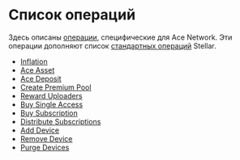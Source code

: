 # Список операций

Здесь описаны [операции][1], специфические для Ace Network.
Эти операции дополняют список [стандартных операций][2] Stellar.

- [Inflation](inflation.md)
- [Ace Asset](ace-asset.md)
- [Ace Deposit](ace-deposit.md)
- [Create Premium Pool](create-premium-pool.md)
- [Reward Uploaders](reward-uploaders.md)
- [Buy Single Access](buy-single-access.md)
- [Buy Subscription](buy-subscription.md)
- [Distribute Subscriptions](distribute-subscriptions.md)
- [Add Device](add-device.md)
- [Remove Device](remove-device.md)
- [Purge Devices](purge-devices.md)

[1]: ../glossary/operations.md
[2]: https://developers.stellar.org/docs/start/list-of-operations/

